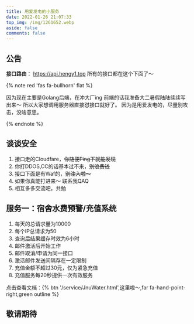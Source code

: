 ```yaml
---
title: 用爱发电的小服务
date: 2022-01-26 21:07:33
top_img: /img/1261652.webp
aside: false
comments: false
---
```


## 公告
**接口路由**： https://api.hengy1.top
所有的接口都在这个下面了～

{% note red 'fas fa-bullhorn' flat %}

因为现在主要是Golang后端，在冲大厂ing
前端的话我准备大二暑假陆陆续续写出来～
所以大家想调用服务器直接怼接口就好了。
因为是用爱发电的，尽量别攻击，没啥意思。

{% endnote %}

##  谈谈安全
1. 接口走的Cloudfare，~~你随便Ping下就能发现~~
2. 你打DDOS,CC的话基本过不来，~~别浪费钱~~
3. 接口下面是有Waf的，~~别注入啦～~~ 
4. 如果你真能打进来～ 联系我QAQ
5. 相互多多交流吧，共勉

##  服务一：宿舍水费预警/充值系统
1. 每天的总请求量为10000
2. 每个IP总请求为50
3. 查询后结果缓存时效为6小时
4. 邮件激活后开始工作
5. 邮件取消/申请为同一接口
6. 激活邮件发送间隔存在一定限制
7. 充值金额不超过30元，仅为紧急充值
8. 充值服务每20秒提供一次有效服务

点击查看文档：{% btn '/service/JnuWater.html',这里啦～,far fa-hand-point-right,green outline %}

## 敬请期待